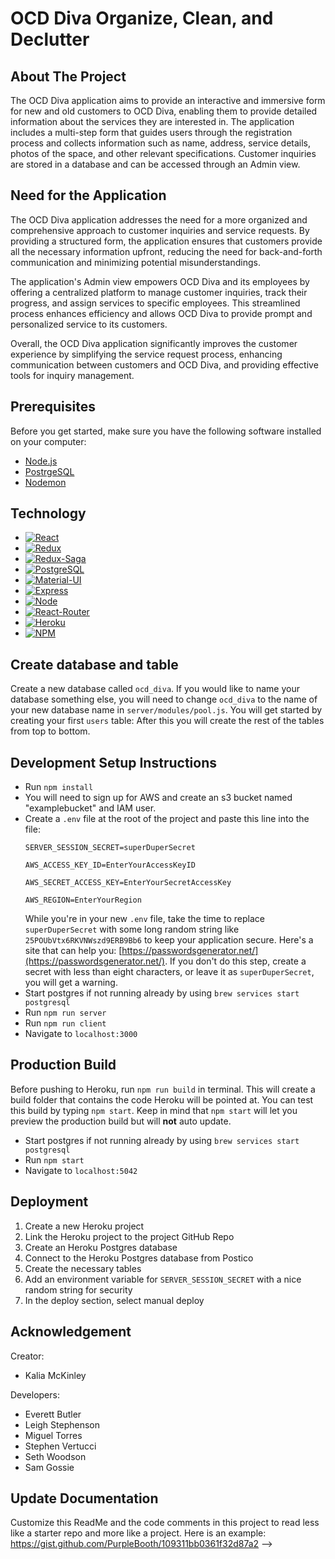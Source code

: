 # OCD Diva Organize, Clean, and Declutter

## About The Project 

The OCD Diva application aims to provide an interactive and immersive form for new and old customers to OCD Diva, enabling them to provide detailed information about the services they are interested in. The application includes a multi-step form that guides users through the registration process and collects information such as name, address, service details, photos of the space, and other relevant specifications. Customer inquiries are stored in a database and can be accessed through an Admin view.

## Need for the Application

The OCD Diva application addresses the need for a more organized and comprehensive approach to customer inquiries and service requests. By providing a structured form, the application ensures that customers provide all the necessary information upfront, reducing the need for back-and-forth communication and minimizing potential misunderstandings.

The application's Admin view empowers OCD Diva and its employees by offering a centralized platform to manage customer inquiries, track their progress, and assign services to specific employees. This streamlined process enhances efficiency and allows OCD Diva to provide prompt and personalized service to its customers.

Overall, the OCD Diva application significantly improves the customer experience by simplifying the service request process, enhancing communication between customers and OCD Diva, and providing effective tools for inquiry management.


## Prerequisites

Before you get started, make sure you have the following software installed on your computer:

- [Node.js](https://nodejs.org/en/)
- [PostrgeSQL](https://www.postgresql.org/)
- [Nodemon](https://nodemon.io/)

## Technology

- [![React][react.js]][react-url]
- [![Redux][redux.js]][redux-url]
- [![Redux-Saga][redux-saga.js]][redux-saga-url]
- [![PostgreSQL][postgresql]][postgresql-url]
- [![Material-UI][material-ui]][material-ui-url]
- [![Express][express.js]][express-url]
- [![Node][node.js]][node-url]
- [![React-Router][react-router]][react-router-url]
- [![Heroku][heroku]][heroku-url]
- [![NPM][npm]][npm-url]


## Create database and table

Create a new database called `ocd_diva`. If you would like to name your database something else, you will need to change `ocd_diva` to the name of your new database name in `server/modules/pool.js`. You will get started by creating your first `users` table: After this you will create the rest of the tables from top to bottom. 


## Development Setup Instructions

- Run `npm install`
- You will need to sign up for AWS and create an s3 bucket named "examplebucket" and IAM user. 
- Create a `.env` file at the root of the project and paste this line into the file:
  ```
  SERVER_SESSION_SECRET=superDuperSecret

  AWS_ACCESS_KEY_ID=EnterYourAccessKeyID

  AWS_SECRET_ACCESS_KEY=EnterYourSecretAccessKey

  AWS_REGION=EnterYourRegion

  ```
  While you're in your new `.env` file, take the time to replace `superDuperSecret` with some long random string like `25POUbVtx6RKVNWszd9ERB9Bb6` to keep your application secure. Here's a site that can help you: [https://passwordsgenerator.net/](https://passwordsgenerator.net/). If you don't do this step, create a secret with less than eight characters, or leave it as `superDuperSecret`, you will get a warning.
- Start postgres if not running already by using `brew services start postgresql`
- Run `npm run server`
- Run `npm run client`
- Navigate to `localhost:3000`

## Production Build

Before pushing to Heroku, run `npm run build` in terminal. This will create a build folder that contains the code Heroku will be pointed at. You can test this build by typing `npm start`. Keep in mind that `npm start` will let you preview the production build but will **not** auto update.

- Start postgres if not running already by using `brew services start postgresql`
- Run `npm start`
- Navigate to `localhost:5042`

## Deployment

1. Create a new Heroku project
1. Link the Heroku project to the project GitHub Repo
1. Create an Heroku Postgres database
1. Connect to the Heroku Postgres database from Postico
1. Create the necessary tables
1. Add an environment variable for `SERVER_SESSION_SECRET` with a nice random string for security
1. In the deploy section, select manual deploy

## Acknowledgement

Creator:
- Kalia McKinley

Developers:
- Everett Butler
- Leigh Stephenson
- Miguel Torres
- Stephen Vertucci
- Seth Woodson
- Sam Gossie


## Update Documentation

Customize this ReadMe and the code comments in this project to read less like a starter repo and more like a project. Here is an example: https://gist.github.com/PurpleBooth/109311bb0361f32d87a2 -->


<!-- MARKDOWN LINKS & IMAGES -->
<!-- https://www.markdownguide.org/basic-syntax/#reference-style-links -->


[react.js]: https://img.shields.io/badge/React-20232A?style=for-the-badge&logo=react&logoColor=61DAFB
[react-url]: https://reactjs.org/
[redux.js]: https://img.shields.io/badge/Redux-593D88?style=for-the-badge&logo=redux&logoColor=white
[redux-url]: https://redux.js.org/
[postgresql]: https://img.shields.io/badge/PostgreSQL-316192?style=for-the-badge&logo=postgresql&logoColor=white
[postgresql-url]: https://www.postgresql.org/
[redux-saga.js]: https://img.shields.io/badge/Redux%20saga-86D46B?style=for-the-badge&logo=redux%20saga&logoColor=999999
[redux-saga-url]: https://redux-saga.js.org/
[material-ui]: https://img.shields.io/badge/Material%20UI-007FFF?style=for-the-badge&logo=mui&logoColor=white
[material-ui-url]: https://mui.com/
[heroku]: https://img.shields.io/badge/Heroku-430098?style=for-the-badge&logo=heroku&logoColor=white
[heroku-url]: https://heroku.com
[node.js]: https://img.shields.io/badge/Node.js-339933?style=for-the-badge&logo=nodedotjs&logoColor=white
[node-url]: https://nodejs.org/en/
[express.js]: https://img.shields.io/badge/Express.js-000000?style=for-the-badge&logo=express&logoColor=white
[express-url]: https://expressjs.com/
[npm]: https://img.shields.io/badge/npm-CB3837?style=for-the-badge&logo=npm&logoColor=white
[npm-url]: https://www.npmjs.com
[react-router]: https://img.shields.io/badge/React_Router-CA4245?style=for-the-badge&logo=react-router&logoColor=white
[react-router-url]: https://react-router.js.org/

